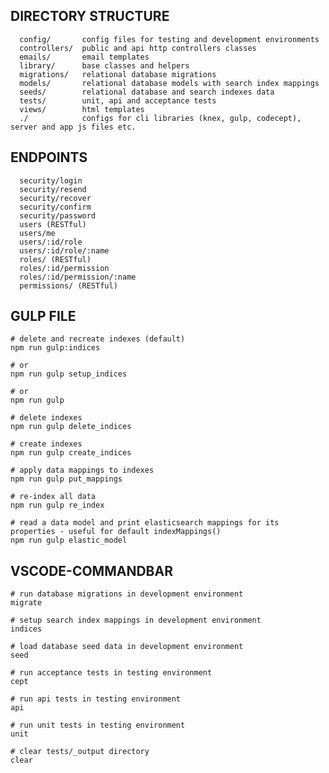 ## DIRECTORY STRUCTURE

      config/       config files for testing and development environments
      controllers/  public and api http controllers classes
      emails/       email templates
      library/      base classes and helpers
      migrations/   relational database migrations
      models/       relational database models with search index mappings
      seeds/        relational database and search indexes data
      tests/        unit, api and acceptance tests
      views/        html templates
      ./            configs for cli libraries (knex, gulp, codecept), server and app js files etc.

## ENDPOINTS

      security/login
      security/resend
      security/recover
      security/confirm
      security/password
      users (RESTful)
      users/me
      users/:id/role
      users/:id/role/:name
      roles/ (RESTful)
      roles/:id/permission
      roles/:id/permission/:name
      permissions/ (RESTful)

## GULP FILE

```
# delete and recreate indexes (default)
npm run gulp:indices

# or
npm run gulp setup_indices

# or
npm run gulp
```

```
# delete indexes
npm run gulp delete_indices
```

```
# create indexes
npm run gulp create_indices
```

```
# apply data mappings to indexes
npm run gulp put_mappings
```

```
# re-index all data
npm run gulp re_index
```

```
# read a data model and print elasticsearch mappings for its properties - useful for default indexMappings()
npm run gulp elastic_model
```

## VSCODE-COMMANDBAR


```
# run database migrations in development environment
migrate
```

```
# setup search index mappings in development environment 
indices 
```

```
# load database seed data in development environment
seed
```

```
# run acceptance tests in testing environment
cept
```

```
# run api tests in testing environment
api
```

```
# run unit tests in testing environment
unit
```

```
# clear tests/_output directory
clear
```